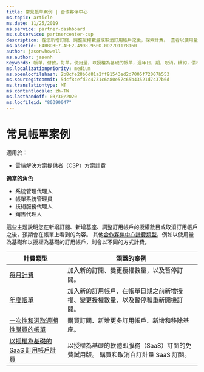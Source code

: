 ```yaml
---
title: 常見帳單案例 | 合作夥伴中心
ms.topic: article
ms.date: 11/25/2019
ms.service: partner-dashboard
ms.subservice: partnercenter-csp
description: 在您新增訂閱、調整授權數量或取消訂用帳戶之後，探索計費。 查看以使用量為基礎的訂用帳戶有何不同。
ms.assetid: E4BBD3E7-AFE2-4998-950D-0D27D1178160
author: jasonwhowell
ms.author: jasonh
Keywords: 帳單，付款，訂單，使用量，以授權為基礎的帳單，週年日，期，取消，續約，價格公式，對帳檔案，偵察檔案
ms.localizationpriority: medium
ms.openlocfilehash: 2b8cfe28b6d81a2ff91543ed2d7005f72007b553
ms.sourcegitcommit: 5dcf8cefd2c4731c6a80e57c65b43521d7c37b6d
ms.translationtype: MT
ms.contentlocale: zh-TW
ms.lasthandoff: 03/30/2020
ms.locfileid: "80390047"
---
```

# <a name="common-billing-scenarios"></a>常見帳單案例

適用於：

- 雲端解決方案提供者（CSP）方案計費

**適當的角色**

- 系統管理代理人
- 帳單系統管理員
- 技術服務代理人
- 銷售代理人

這些主題說明您在新增訂閱、新增基座、調整訂用帳戶的授權數目或取消訂用帳戶之後，預期會在帳單上看到的內容。 其他[合作夥伴中心計費類型](billing-different-types.md)，例如以使用量為基礎和以授權為基礎的訂用帳戶，則會以不同的方式計費。

| 計費類型 | 涵蓋的案例 |
| --------------- | ----------------- |
| [每月計費](common-billing-scenarios-monthly.md) | 加入新的訂閱、變更授權數量，以及暫停訂閱。 |
| [年度帳單](common-billing-scenarios-annual.md) | 加入新的訂用帳戶、在帳單日期之前新增授權、變更授權數量，以及暫停和重新開機訂閱。 |
| [一次性和選取週期性購買的帳單](common-billing-scenarios-onetime-recurring.md) | 購買訂閱、新增更多訂用帳戶、新增和移除基座。 |
| [以授權為基礎的 SaaS 訂用帳戶計費](common-billing-scenarios-saas.md) | 以授權為基礎的軟體即服務（SaaS）訂閱的免費試用版。 購買和取消自訂計量 SaaS 訂閱。 |
